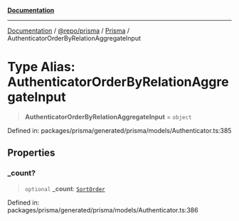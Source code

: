 [**Documentation**](../../../../../README.md)

***

[Documentation](../../../../../README.md) / [@repo/prisma](../../../README.md) / [Prisma](../README.md) / AuthenticatorOrderByRelationAggregateInput

# Type Alias: AuthenticatorOrderByRelationAggregateInput

> **AuthenticatorOrderByRelationAggregateInput** = `object`

Defined in: packages/prisma/generated/prisma/models/Authenticator.ts:385

## Properties

### \_count?

> `optional` **\_count**: [`SortOrder`](SortOrder.md)

Defined in: packages/prisma/generated/prisma/models/Authenticator.ts:386
